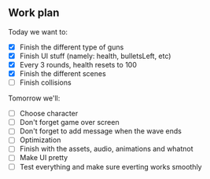 ## Work plan

Today we want to:

-   [x] Finish the different type of guns
-   [x] Finish UI stuff (namely: health, bulletsLeft, etc)
-   [x] Every 3 rounds, health resets to 100
-   [x] Finish the different scenes
-   [ ] Finish collisions

Tomorrow we'll:

-   [ ] Choose character
-   [ ] Don't forget game over screen
-   [ ] Don't forget to add message when the wave ends
-   [ ] Optimization
-   [ ] Finish with the assets, audio, animations and whatnot
-   [ ] Make UI pretty
-   [ ] Test everything and make sure everting works smoothly
